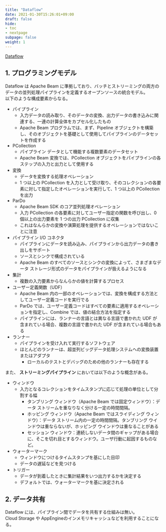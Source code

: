 ```yaml
---
title: "Dataflow"
date: 2021-01-30T15:26:01+09:00
draft: false
hide:
- toc
- nextpage
subpage: false
weight: 1
---
```


<!--more-->

[Dataflow](https://cloud.google.com/dataflow/docs/concepts)

## 1. プログラミングモデル

Dataflow は Apache Beam に準拠しており、バッチとストリーミングの両方のデータの並列処理パイプラインを定義するオープンソースの統合モデル。  
以下のような構成要素からなる。

- パイプライン
    - 入力データの読み取り、そのデータの変換、出力データの書き込みに関連する、一連の計算全体をカプセル化したもの
    - Apache Beam プログラムでは、まず、Pipeline オブジェクトを構築し、そのオブジェクトを基礎として使用してパイプラインのデータセットを作成する
- PCollection
    - パイプライン データとして機能する複数要素のデータセット
    - Apache Beam 変換では、PCollection オブジェクトをパイプラインの各ステップの入力と出力として使用する
- 変換
    - データを変換する処理オペレーション
    - 1 つ以上の PCollection を入力として受け取り、そのコレクションの各要素に対して指定したオペレーションを実行して、1 つ以上の PCollection を出力
- ParDo
    - Apache Beam SDK のコア並列処理オペレーション
    - 入力 PCollection の各要素に対してユーザー指定の関数を呼び出し、0 個以上の出力要素を 1 つの出力 PCollection に収集
    - これはなんらかの変換や演算処理を提供するオペレーションではないことに注意
- パイプライン I/O コネクタ
    - パイプラインにデータを読み込み、パイプラインから出力データの書き出しをサポート
    - ソースとシンクで構成されている
    - Apache Beam のすべてのソースとシンクの変換によって、さまざまなデータ ストレージ形式のデータをパイプラインが扱えるようになる
- 集計
    - 複数の入力要素からなんらかの値を計算するプロセス
- ユーザー定義関数（UDF）
    - Apache Beam 内の一部のオペレーションでは、変換を構成する方法としてユーザー定義コードを実行でる
    - ParDo では、ユーザー定義コードはすべての要素に適用するオペレーションを指定し、Combine では、値の結合方法を指定する
    - パイプラインには、ランナーの言語とは異なる言語で書かれた UDF が含まれている場合、複数の言語で書かれた UDF が含まれている場合もある
- ランナー
    - パイプラインを受け入れて実行するソフトウェア
    - ほとんどのランナーは、超並列ビッグデータ処理システムへの変換装置またはアダプタ
        - ローカルのテストとデバッグのための他のランナーも存在する

また、 **ストリーミングパイプライン** においては以下のような概念がある。

- ウィンドウ
    - 入力となるコレクションをタイムスタンプに応じて処理の単位として分割する幅
        - タンブリング ウィンドウ（Apache Beam では固定ウィンドウ）：データ ストリームを重なりなく分ける一定の時間間隔。
        - ホッピング ウィンドウ（Apache Beam ではスライディング ウィンドウ）：データ ストリーム内の一定の時間間隔。タンブリング ウインドウは重ならないが、ホッピング ウインドウは重なることがある
        - セッション ウィンドウ：連続しないデータ間のギャップがある場合に、そこを切れ目とするウィンドウ。ユーザ行動に起因するものなど。
- ウォーターマーク
    - ウィンドウにつけるタイムスタンプを基にした目印
    - データの遅延などを見つける
- トリガー
    - データが到着したときに集計結果をいつ出力するかを決定する
    - デフォルトでは、ウォーターマークを基に決定される

## 2. データ共有

Dataflow には、パイプライン間でデータを共有する仕組みは無い。  
Cloud Storage や AppEngineのインメモリキャッシュなどを利用することになる。